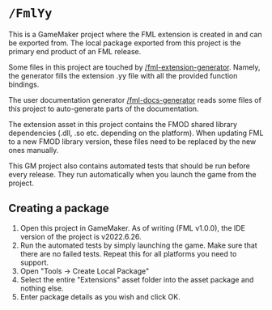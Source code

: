 
# `/FmlYy`

This is a GameMaker project where the FML extension is created in and can be exported from. The local package exported from this project is the primary end product of an FML release.

Some files in this project are touched by [/fml-extension-generator](https://github.com/Nikkilae/fml/tree/main/fml-extension-generator). Namely, the generator fills the extension .yy file with all the provided function bindings.

The user documentation generator [/fml-docs-generator](https://github.com/Nikkilae/fml/tree/main/fml-docs-generator) reads some files of this project to auto-generate parts of the documentation.

The extension asset in this project contains the FMOD shared library dependencies (.dll, .so etc. depending on the platform). When updating FML to a new FMOD library version, these files need to be replaced by the new ones manually.

This GM project also contains automated tests that should be run before every release. They run automatically when you launch the game from the project.

## Creating a package

1) Open this project in GameMaker. As of writing (FML v1.0.0), the IDE version of the project is v2022.6.26.
2) Run the automated tests by simply launching the game. Make sure that there are no failed tests. Repeat this for all platforms you need to support.
3) Open "Tools -> Create Local Package"
4) Select the entire "Extensions" asset folder into the asset package and nothing else.
5) Enter package details as you wish and click OK.

